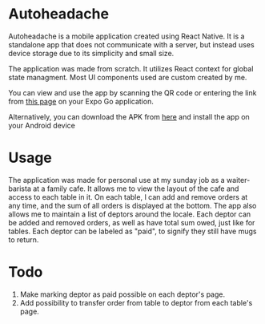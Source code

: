 # Autoheadache

Autoheadache is a mobile application created using React Native. It is a standalone app that does not communicate with a server, but instead uses device storage due to its simplicity and small size.

The application was made from scratch. It utilizes React context for global state managment. Most UI components used are custom created by me.

You can view and use the app by scanning the QR code or entering the link from <a href="https://expo.dev/@nusretwazowski/autoheadache">this page</a> on your Expo Go application.

Alternatively, you can download the APK from <a href="https://drive.google.com/file/d/1jgOulxOZI_8KpP519vMenmzwWxSyNELc/view?usp=share_link">here</a> and install the app on your Android device

# Usage

The application was made for personal use at my sunday job as a waiter-barista at a family cafe. It allows me to view the layout of the cafe and access to each table in it. On each table, I can add and remove orders at any time, and the sum of all orders is displayed at the bottom. The app also allows me to maintain a list of deptors around the locale. Each deptor can be added and removed orders, as well as have total sum owed, just like for tables. Each deptor can be labeled as "paid", to signify they still have mugs to return.

# Todo

1. Make marking deptor as paid possible on each deptor's page.
2. Add possibility to transfer order from table to deptor from each table's page.
